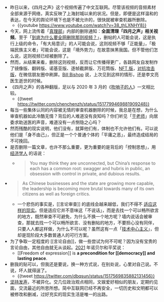 - 昨日以来，《四月之声》这个视频传遍了中文互联网。尽管该视频的音频素材全部来源于网络，真实反映了上海封城以来的状况。但是，即便是这样温和的表达，在今天的舆论环境下也是不被允许的，很快就被审查机器所删除。
	- {{youtube https://www.youtube.com/watch?v=38_thLXNHY8}}
- 今天，网上流传着「[真理部](https://chinadigitaltimes.net/chinese/680139.html)」内部的删除通知：**全面清理「四月之声」相关视频**。至于「[到底为什么要全网删除那则视频？](https://chinadigitaltimes.net/chinese/680131.html)」，删帖的人可能会说，这是执行上级的命令，「有大局意识」的人可能会说，这则视频不够「正能量」，「极端民族主义者」可能会说，这是「境外势力」在故意抹黑我国。但不管他们怎么说，这则视频已经被删除了。
- 然而，从结果来看，删除这则视频，反而让它传播得更广，各路网友自发制作了镜像版、翻转版、诺基亚版、逐帧截屏版、万花筒版、[NFT 版](https://opensea.io/assets/matic/0x2953399124f0cbb46d2cbacd8a89cf0599974963/56136198913964871643882722184844982535527912094050578095144965463593537503233)，[对抗攻击版](https://twitter.com/hold_hopes/status/1517713093228306433)，在微信朋友圈中刷屏。[Bill Bishop](https://twitter.com/niubi/status/1517604467100864513) 说，上次见到这样的情形，还是李文亮医生逝世的时候。
- 《四月之声》的各种翻版，足以与 2020 年 3 月的《[吹哨子的人](https://chinadigitaltimes.net/chinese/637830.html)》一文相比较。
	- {{tweet https://twitter.com/chenchenzh/status/1517799469881909248}}
- 每当一些集体认同的内容被无情的审查机器删除的时候，我总是在想，为什么审查机器如此冷酷无情？背后的人难道没有良知吗？你们听见「[于老师](https://mp.weixin.qq.com/s/PutiKUqOm_TJvzjXnqv30g)」向居委求助送医的声音，难道没有一点恻隐之心吗？
- 然而残酷的现实说明，他们没有，就算他们有，体制也不允许他们有。可以说他们是「身不由己」，但正是一个个普通个体的「平庸之恶」，最终造成结局的不可挽回。
- 是否删除一篇文章，也许不那么重要，更为重要的是背后的「控制思想」，用 [经济学人](https://www.economist.com/leaders/2022/04/16/what-china-gets-wrong) 的话说：
	- > You may think they are unconnected, but China’s response to each has a common root: swagger and hubris in public, an obsession with control in private, and dubious results.
- > As Chinese businesses and the state are growing more capable, the leadership is becoming more brutal towards many of its own citizens as well as foreign critics.
	- 一个悲伤的事实是，[[言论审查]] 的底线会越来越低，我们不得不 [适应这样的现实](https://danwang.co/2021-letter)。但是适应它并不意味这「不说话」，而是去找一个可以畅所欲言的地方，既然审查不可避免，为什么不换一个地方呢？墙内说话会被审查，那就去找一个可以畅所欲言、没有删帖的地方，不要担心没有同伴，只要人人都这样做，为什么不可以呢？虽然这有一点「[技术中心主义](https://twitter.com/yitianshijieipn/status/1517737146500927488)」，但却是现阶段大多数普通人的可行方案。
- 为了争取一定程度的 [[言论自由]]，做一些尝试为何不可呢？因为没有宝贵的言论自由，其他自由就无从谈起。[2021](https://www.nobelprize.org/prizes/peace/2021/press-release) 年诺贝尔和平奖说：
	- [[Freedom of expression]] is **a precondition for [[democracy]] and lasting peace**.
- 删我的贴可以，但我还是要说，换一种方式说，在别处说，心里对自己说。不说，坏人就得逞了。
	- {{tweet https://twitter.com/dbqsun/status/1517569835882131456}}
- [坚持发声](https://theinitium.com/article/20210925-note-readers-voices-6)，不被异化。交几位政治观点相同，文娱爱好相似的朋友，定期约见面，交流最近的所思所想。简中互联网已经不再安全，一切历史和文明都可以被修改和删减，过好充实的现实生活是唯一的出路。